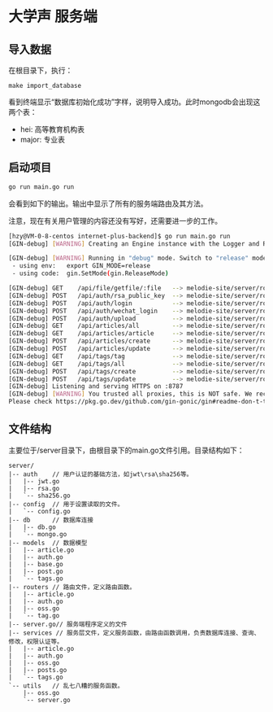 # 大学声 服务端

## 导入数据
在根目录下，执行：
```shell
make import_database
```

看到终端显示“数据库初始化成功”字样，说明导入成功。此时mongodb会出现这两个表：
- hei: 高等教育机构表
- major: 专业表

<!-- 
# 以下内容已废止
## 简介

目前服务端既是“开发环境”也是“测试环境”。这是因为我们的开发环境是单体应用，开发和测试环境没有太多区别。如果自行配置环境反而可能有些麻烦。

未来正式部署时，将部署专门的生产环境。

地址：
- 81.70.235.52

密码：
- 私发在开发群

建议使用Visual Studio Code中的SSH远程开发工具进行开发。
-->

## 启动项目
```sh
go run main.go run
```
会看到如下的输出。输出中显示了所有的服务端路由及其方法。

注意，现在有关用户管理的内容还没有写好，还需要进一步的工作。
```sh
[hzy@VM-0-8-centos internet-plus-backend]$ go run main.go run
[GIN-debug] [WARNING] Creating an Engine instance with the Logger and Recovery middleware already attached.

[GIN-debug] [WARNING] Running in "debug" mode. Switch to "release" mode in production.
 - using env:   export GIN_MODE=release
 - using code:  gin.SetMode(gin.ReleaseMode)

[GIN-debug] GET    /api/file/getfile/:file   --> melodie-site/server/routers.SendFile (4 handlers)
[GIN-debug] POST   /api/auth/rsa_public_key  --> melodie-site/server/routers.CreateRSAPublicKey (4 handlers)
[GIN-debug] POST   /api/auth/login           --> melodie-site/server/routers.Login (4 handlers)
[GIN-debug] POST   /api/auth/wechat_login    --> melodie-site/server/routers.LoginWechat (4 handlers)
[GIN-debug] POST   /api/auth/upload          --> melodie-site/server/routers.UploadAvatar (4 handlers)
[GIN-debug] GET    /api/articles/all         --> melodie-site/server/routers.GetAllArticles (5 handlers)
[GIN-debug] GET    /api/articles/article     --> melodie-site/server/routers.GetArticle (4 handlers)
[GIN-debug] POST   /api/articles/create      --> melodie-site/server/routers.CreateArticle (5 handlers)
[GIN-debug] POST   /api/articles/update      --> melodie-site/server/routers.UpdateArticle (5 handlers)
[GIN-debug] GET    /api/tags/tag             --> melodie-site/server/routers.GetTag (4 handlers)
[GIN-debug] GET    /api/tags/all             --> melodie-site/server/routers.GetAllTags (4 handlers)
[GIN-debug] POST   /api/tags/create          --> melodie-site/server/routers.CreateTag (5 handlers)
[GIN-debug] POST   /api/tags/update          --> melodie-site/server/routers.UpdateTag (5 handlers)
[GIN-debug] Listening and serving HTTPS on :8787
[GIN-debug] [WARNING] You trusted all proxies, this is NOT safe. We recommend you to set a value.
Please check https://pkg.go.dev/github.com/gin-gonic/gin#readme-don-t-trust-all-proxies for details.
```
## 文件结构
主要位于/server目录下，由根目录下的main.go文件引用。目录结构如下：
```
server/
|-- auth    // 用户认证的基础方法，如jwt\rsa\sha256等。
|   |-- jwt.go
|   |-- rsa.go
|   `-- sha256.go
|-- config  // 用于设置读取的文件。
|   `-- config.go
|-- db      // 数据库连接
|   |-- db.go
|   `-- mongo.go
|-- models  // 数据模型
|   |-- article.go
|   |-- auth.go
|   |-- base.go
|   |-- post.go
|   `-- tags.go
|-- routers // 路由文件，定义路由函数。
|   |-- article.go
|   |-- auth.go
|   |-- oss.go
|   `-- tag.go
|-- server.go// 服务端程序定义的文件
|-- services // 服务层文件，定义服务函数，由路由函数调用，负责数据库连接、查询、修改，权限认证等。
|   |-- article.go
|   |-- auth.go
|   |-- oss.go
|   |-- posts.go
|   `-- tags.go
`-- utils   // 乱七八糟的服务函数。
    |-- oss.go
    `-- server.go
```

